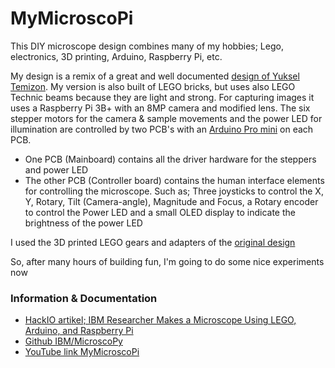 # MyMicroscoPi
This DIY microscope design combines many of my hobbies; Lego, electronics, 3D printing, Arduino, Raspberry Pi, etc.

My design is a remix of a great and well documented [design of Yuksel Temizon](https://github.com/IBM/MicroscoPy).
My version is also built of LEGO bricks, but uses also LEGO Technic beams because they are light and strong.
For capturing images it uses a Raspberry Pi 3B+ with an 8MP camera and modified lens. The six stepper motors for the camera & sample movements and the power LED for illumination are controlled by two PCB's with an [Arduino Pro mini](https://www.arduino.cc/en/Guide/ArduinoProMini) on each PCB.
* One PCB (Mainboard) contains all the driver hardware for the steppers and power LED
* The other PCB (Controller board) contains the human interface elements for controlling the microscope. Such as; Three joysticks to control the X, Y, Rotary, Tilt (Camera-angle), Magnitude and Focus, a Rotary encoder to control the Power LED and a small OLED display to indicate the brightness of the power LED

I used the 3D printed LEGO gears and adapters of the [original design](https://github.com/IBM/MicroscoPy)

So, after many hours of building fun, I'm going to do some nice experiments now

### Information & Documentation
* [HackIO artikel; IBM Researcher Makes a Microscope Using LEGO, Arduino, and Raspberry Pi](https://www.hackster.io/news/ibm-researcher-makes-a-microscope-using-lego-arduino-and-raspberry-pi-cbc58cb69a20?utm_source=Hackster+Marketing&utm_campaign=7e2e7b20ec-EMAIL_CAMPAIGN_2019_02_14_02_53_COPY_01&utm_medium=email&utm_term=0_86d76c4d75-7e2e7b20ec-144680307&mc_cid=7e2e7b20ec&mc_eid=ea3c09e980)
* [Github IBM/MicroscoPy](https://github.com/IBM/MicroscoPy)
* [YouTube link MyMicroscoPi](https://youtu.be/3TL11zC14ig)
